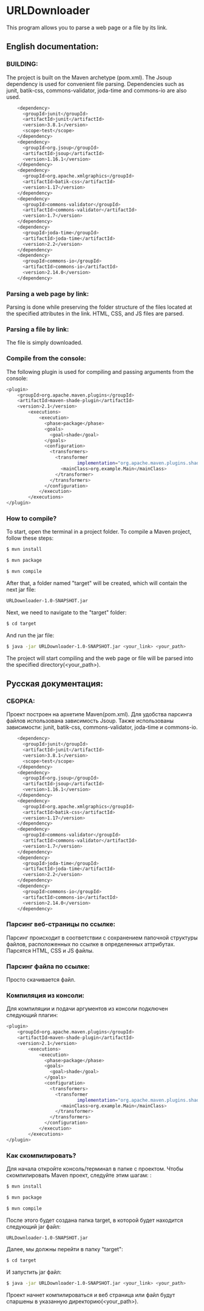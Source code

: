 
# URLDownloader
This program allows you to parse a web page or a file by its link.

## English documentation:

### BUILDING:
The project is built on the Maven archetype (pom.xml). The Jsoup dependency is used for convenient file parsing. Dependencies such as junit, batik-css, commons-validator, joda-time and commons-io are also used.

```sh
    <dependency>
      <groupId>junit</groupId>
      <artifactId>junit</artifactId>
      <version>3.8.1</version>
      <scope>test</scope>
    </dependency>
    <dependency>
      <groupId>org.jsoup</groupId>
      <artifactId>jsoup</artifactId>
      <version>1.16.1</version>
    </dependency>
    <dependency>
      <groupId>org.apache.xmlgraphics</groupId>
      <artifactId>batik-css</artifactId>
      <version>1.17</version>
    </dependency>
    <dependency>
      <groupId>commons-validator</groupId>
      <artifactId>commons-validator</artifactId>
      <version>1.7</version>
    </dependency>
    <dependency>
      <groupId>joda-time</groupId>
      <artifactId>joda-time</artifactId>
      <version>2.2</version>
    </dependency>
    <dependency>
      <groupId>commons-io</groupId>
      <artifactId>commons-io</artifactId>
      <version>2.14.0</version>
    </dependency>
```

### Parsing a web page by link:
Parsing is done while preserving the folder structure of the files located at the specified attributes in the link. HTML, CSS, and JS files are parsed.

### Parsing a file by link:
The file is simply downloaded.

### Compile from the console: 
The following plugin is used for compiling and passing arguments from the console:

```sh
<plugin>
    <groupId>org.apache.maven.plugins</groupId>
    <artifactId>maven-shade-plugin</artifactId>
    <version>2.1</version>
        <executions>
            <execution>
              <phase>package</phase>
              <goals>
                <goal>shade</goal>
              </goals>
              <configuration>
                <transformers>
                  <transformer
                          implementation="org.apache.maven.plugins.shade.resource.ManifestResourceTransformer">
                    <mainClass>org.example.Main</mainClass>
                  </transformer>
                </transformers>
              </configuration>
            </execution>
        </executions>
</plugin>
```

### How to compile?
To start, open the terminal in a project folder. To compile a Maven project, follow these steps:
```sh
$ mvn install
```
```sh
$ mvn package
```
```sh
$ mvn compile
```

After that, a folder named "target" will be created, which will contain the next jar file:
```sh
URLDownloader-1.0-SNAPSHOT.jar 
```
Next, we need to navigate to the "target" folder:
```sh
$ cd target
```
And run the jar file:
```sh
$ java -jar URLDownloader-1.0-SNAPSHOT.jar <your_link> <your_path>
```
The project will start compiling and the web page or file will be parsed into the specified directory(<your_path>).

## Русская документация:

### СБОРКА:
Проект построен на архетипе Maven(pom.xml). Для удобства парсинга файлов использована зависимость Jsoup. 
Также использованы зависимости: junit, batik-css, commons-validator, joda-time и commons-io.

```sh
    <dependency>
      <groupId>junit</groupId>
      <artifactId>junit</artifactId>
      <version>3.8.1</version>
      <scope>test</scope>
    </dependency>
    <dependency>
      <groupId>org.jsoup</groupId>
      <artifactId>jsoup</artifactId>
      <version>1.16.1</version>
    </dependency>
    <dependency>
      <groupId>org.apache.xmlgraphics</groupId>
      <artifactId>batik-css</artifactId>
      <version>1.17</version>
    </dependency>
    <dependency>
      <groupId>commons-validator</groupId>
      <artifactId>commons-validator</artifactId>
      <version>1.7</version>
    </dependency>
    <dependency>
      <groupId>joda-time</groupId>
      <artifactId>joda-time</artifactId>
      <version>2.2</version>
    </dependency>
    <dependency>
      <groupId>commons-io</groupId>
      <artifactId>commons-io</artifactId>
      <version>2.14.0</version>
    </dependency>
```

### Парсинг веб-страницы по ссылке:
Парсинг происходит в соответствии с сохранением папочной структуры файлов, расположенных по ссылке в определенных аттрибутах. Парсятся HTML, CSS и JS файлы. 

### Парсинг файла по ссылке:
Просто скачивается файл.

### Компиляция из консоли: 
Для компиляции и подачи аргументов из консоли подключен следующий плагин:

```sh
<plugin>
    <groupId>org.apache.maven.plugins</groupId>
    <artifactId>maven-shade-plugin</artifactId>
    <version>2.1</version>
        <executions>
            <execution>
              <phase>package</phase>
              <goals>
                <goal>shade</goal>
              </goals>
              <configuration>
                <transformers>
                  <transformer
                          implementation="org.apache.maven.plugins.shade.resource.ManifestResourceTransformer">
                    <mainClass>org.example.Main</mainClass>
                  </transformer>
                </transformers>
              </configuration>
            </execution>
        </executions>
</plugin>
```

### Как скомпилировать?
Для начала откройте консоль/терминал в папке с проектом. Чтобы скомпилировать Maven проект, следуйте этим шагам:
:
```sh
$ mvn install
```
```sh
$ mvn package
```
```sh
$ mvn compile
```

После этого будет создана папка target, в которой будет находится следующий jar файл:
```sh
URLDownloader-1.0-SNAPSHOT.jar 
```
Далее, мы должны перейти в папку "target":
```sh
$ cd target
```
И запустить jar файл:
```sh
$ java -jar URLDownloader-1.0-SNAPSHOT.jar <your_link> <your_path>
```
Проект начнет компилироваться и веб страница или файл будут спаршены в указанную директорию(<your_path>).
